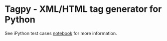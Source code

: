 # Tagpy - XML/HTML tag generator for Python

See iPython test cases [notebook](http://nbviewer.ipython.org/github/markomanninen/tagpy/blob/master/Tagpy%20test%20cases.ipynb?create=1) for more information.